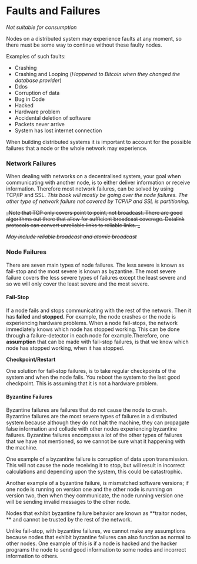 # Faults and Failures

_Not suitable for consumption_

Nodes on a distributed system may experience faults at any moment, so there must be some way to continue without these faulty nodes.

Examples of such faults:

* Crashing
* Crashing and Looping \(_Happened to Bitcoin when they changed the database provider_\)
* Ddos
* Corruption of data
* Bug in Code
* Hacked
* Hardware problem
* Accidental deletion of software
* Packets never arrive
* System has lost internet connection

When building distributed systems it is important to account for the possible failures that a node or the whole network may experience.

### Network Failures

When dealing with networks on a decentralised system, your goal when communicating with another node, is to either deliver information or receive information. Therefore most network failures, can be solved by using TCP/IP and SSL. _This book will mostly be going over the node failures. The other type of network failure not covered by TCP/IP and SSL is partitioning._

~~_Note that TCP only covers point to point, not broadcast. There are good algorithms out there that allow for sufficient broadcast coverage. Datalink protocols can convert unreliable links to reliable links. _~~

~~_May include reliable broadcast and atomic broadcast_~~

### **Node Failures**

There are seven main types of node failures. The less severe is known as fail-stop and the most severe is known as byzantine. The most severe failure covers the less severe types of failures except the least severe and so we will only cover the least severe and the most severe.

#### Fail-Stop

If a node fails and stops communicating with the rest of the network. Then it has **failed** and **stopped.** For example, the node crashes or the node is experiencing hardware problems. When a node fail-stops, the network immediately knows which node has stopped working. This can be done through a failure-detector in each node for example.Therefore, one **assumption** that can be made with fail-stop failures, is that we know which node has stopped working, when it has stopped.

**Checkpoint/Restart**

One solution for fail-stop failures, is to take regular checkpoints of the system and when the node fails. You reboot the system to the last good checkpoint. This is assuming that it is not a hardware problem.

#### **Byzantine Failures**

Byzantine failures are failures that do not cause the node to crash. Byzantine failures are the most severe types of failures in a distributed system because although they do not halt the machine, they can propagate false information and collude with other nodes experiencing byzantine failures. Byzantine failures encompass a lot of the other types of failures that we have not mentioned, so we cannot be sure what it happening with the machine.

One example of a byzantine failure is corruption of data upon transmission. This will not cause the node receiving it to stop, but will result in incorrect calculations and depending upon the system, this could be catastrophic.

Another example of a byzantine failure, is mismatched software versions; if one node is running on version one and the other node is running on version two, then when they communicate, the node running version one will be sending invalid messages to the other node.

Nodes that exhibit byzantine failure behavior are known as **traitor nodes, ** and cannot be trusted by the rest of the network.

Unlike fail-stop, with byzantine failures, we cannot make any assumptions because nodes that exhibit byzantine failures can also function as normal to other nodes. One example of this is if a node is hacked and the hacker programs the node to send good information to some nodes and incorrect information to others.

